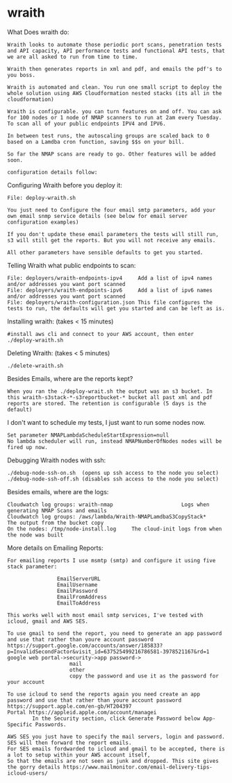 # wraith


What Does wraith do:

	Wraith looks to automate those periodic port scans, penetration tests and API capacity, API performance tests and functional API tests, that we are all asked to run from time to time. 

	Wraith then generates reports in xml and pdf, and emails the pdf's to you boss.

	Wraith is automated and clean. You run one small script to deploy the whole solution using AWS Cloudformation nested stacks (its all in the cloudformation)

	Wraith is configurable. you can turn features on and off. You can ask for 100 nodes or 1 node of NMAP scanners to run at 2am every Tuesday. To scan all of your public endpoints IPV4 and IPV6. 

	In between test runs, the autoscaling groups are scaled back to 0 based on a Lamdba cron function, saving $$s on your bill. 

	So far the NMAP scans are ready to go. Other features will be added soon. 
	
	configuration details follow:
	

Configuring Wraith before you deploy it:

	File: deploy-wraith.sh 

	You just need to Configure the four email smtp parameters, add your own email snmp service details (see below for email server configuration examples)

	If you don't update these email parameters the tests will still run, s3 will still get the reports. But you will not receive any emails.

	All other parameters have sensible defaults to get you started.

Telling Wraith what public endpoints to scan:

	File: deployers/wraith-endpoints-ipv4     Add a list of ipv4 names and/or addresses you want port scanned
	File: deployers/wraith-endpoints-ipv6     Add a list of ipv6 names and/or addresses you want port scanned
	File: deployers/wraith-configuration.json This file configures the tests to run, the defaults will get you started and can be left as is.

Installing wraith: (takes < 15 minutes)

	#install aws cli and connect to your AWS account, then enter
	./deploy-wraith.sh

Deleting Wraith: (takes < 5 minutes)

	./delete-wraith.sh

Besides Emails, where are the reports kept?

	When you ran the ./deploy-wrait.sh the output was an s3 bucket. In this wraith-s3stack-*-s3reportbucket-* bucket all past xml and pdf reports are stored. The retention is configurable (5 days is the default)

I don't want to schedule my tests, I just want to run some nodes now. 

	Set parameter NMAPLambdaScheduleStartExpression=null
	No lambda scheduler will run, instead NMAPNumberOfNodes nodes will be fired up now.

Debugging Wraith nodes with ssh:

	./debug-node-ssh-on.sh  (opens up ssh access to the node you select)
	./debug-node-ssh-off.sh (disables ssh access to the node you select)

Besides emails, where are the logs:

	Cloudwatch log groups: wraith-nmap						Logs when generating NMAP Scans and emails
	Cloudwatch log groups: /aws/lambda/Wraith-NMAPLamdbaS3CopyStack*	The output from the bucket copy
	On the nodes: /tmp/node-install.log 	The cloud-init logs from when the node was built

More details on Emailing Reports:

	For emailing reports I use msmtp (smtp) and configure it using five stack parameter:

                    EmailServerURL
                    EmailUsername
                    EmailPassword
                    EmailFromAddress
                    EmailToAddress

	This works well with most email smtp services, I've tested with icloud, gmail and AWS SES.

	To use gmail to send the report, you need to generate an app password and use that rather than youre account password
	https://support.google.com/accounts/answer/185833?p=InvalidSecondFactor&visit_id=637525499216786581-3978521167&rd=1
	google web portal->security->app password->
                        mail
                        other
                        copy the password and use it as the password for your account

	To use icloud to send the reports again you need create an app password and use that rather than youre account password
	https://support.apple.com/en-gb/HT204397
	Portal https://appleid.apple.com/account/managei
      		In the Security section, click Generate Password below App-Specific Passwords.

	AWS SES you just have to specify the mail servers, login and password. SES will then forward the report emails.
	For SES emails fordwarded to icloud and gmail to be accepted, there is a lot to setup within your AWS account itself, 
	So that the emails are not seen as junk and dropped. This site gives the gorry details https://www.mailmonitor.com/email-delivery-tips-icloud-users/ 


